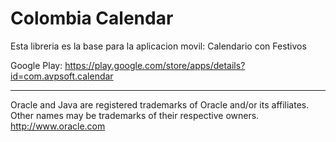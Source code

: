 Colombia Calendar
============

Esta libreria es la base para la aplicacion movil: Calendario con Festivos


Google Play: https://play.google.com/store/apps/details?id=com.avpsoft.calendar


______________________________


Oracle and Java are registered trademarks of Oracle and/or its affiliates. Other names may be trademarks of their respective owners. http://www.oracle.com
